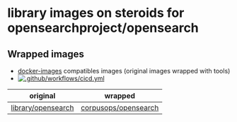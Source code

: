 # library images on steroids for opensearchproject/opensearch
## Wrapped images
- [docker-images](https://github.com/corpusops/docker-images) compatibles images (original images wrapped with tools)
- [![.github/workflows/cicd.yml](https://github.com/corpusops/docker-opensearch/workflows/.github/workflows/cicd.yml/badge.svg?branch=main)](https://github.com/corpusops/docker-opensearch/actions?query=workflow%3A.github%2Fworkflows%2Fcicd.yml+branch%3Amain)

| original   | wrapped  |
|------------|-----------|
| [library/opensearch](https://hub.docker.com/r/opensearchproject/opensearch)                         | [corpusops/opensearch](https://hub.docker.com/r/corpusops/opensearch)                   |
